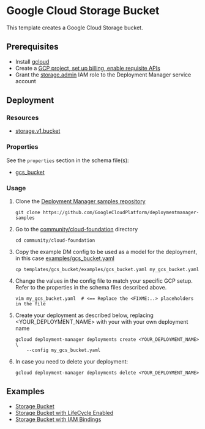 # Google Cloud Storage Bucket

This template creates a Google Cloud Storage bucket.

## Prerequisites

- Install [gcloud](https://cloud.google.com/sdk)
- Create a [GCP project, set up billing, enable requisite APIs](../project/README.md)
- Grant the [storage.admin](https://cloud.google.com/storage/docs/access-control/iam-roles) IAM role to the Deployment Manager service account

## Deployment

### Resources

- [storage.v1.bucket](https://cloud.google.com/storage/docs/creating-buckets)

### Properties

See the `properties` section in the schema file(s):

- [gcs_bucket](gcs_bucket.py.schema)

### Usage

1. Clone the [Deployment Manager samples repository](https://github.com/GoogleCloudPlatform/deploymentmanager-samples)

   ```shell
   git clone https://github.com/GoogleCloudPlatform/deploymentmanager-samples
   ```

2. Go to the [community/cloud-foundation](../../) directory

   ```shell
   cd community/cloud-foundation
   ```

3. Copy the example DM config to be used as a model for the deployment, in this case [examples/gcs\_bucket.yaml](examples/gcs_bucket.yaml)

   ```shell
   cp templates/gcs_bucket/examples/gcs_bucket.yaml my_gcs_bucket.yaml
   ```

4. Change the values in the config file to match your specific GCP setup.
   Refer to the properties in the schema files described above.

   ```shell
   vim my_gcs_bucket.yaml  # <== Replace the <FIXME:..> placeholders in the file
   ```

5. Create your deployment as described below, replacing <YOUR_DEPLOYMENT_NAME>
   with your with your own deployment name

   ```shell
   gcloud deployment-manager deployments create <YOUR_DEPLOYMENT_NAME> \
       --config my_gcs_bucket.yaml
   ```

6. In case you need to delete your deployment:

   ```shell
   gcloud deployment-manager deployments delete <YOUR_DEPLOYMENT_NAME>
   ```

## Examples

- [Storage Bucket](examples/gcs_bucket.yaml)
- [Storage Bucket with LifeCycle Enabled](examples/gcs_bucket_lifecycle.yaml)
- [Storage Bucket with IAM Bindings](examples/gcs_bucket_iam_bindings.yaml)
